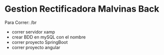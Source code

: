 # Gestion Rectificadora Malvinas Back
Para Correr: /br
<ul>
<li>correr servidor xamp</li>
<li>crear BDD en mySQL con el nombre <nombre_bdd></li>
<li>correr proyecto SpringBoot</li>
<li>correr proyecto angular</li>
</ul>